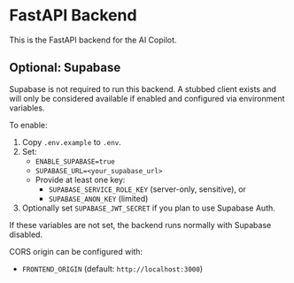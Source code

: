 # FastAPI Backend

This is the FastAPI backend for the AI Copilot.

## Optional: Supabase
Supabase is not required to run this backend. A stubbed client exists and will only be considered available if enabled and configured via environment variables.

To enable:
1. Copy `.env.example` to `.env`.
2. Set:
   - `ENABLE_SUPABASE=true`
   - `SUPABASE_URL=<your_supabase_url>`
   - Provide at least one key:
     - `SUPABASE_SERVICE_ROLE_KEY` (server-only, sensitive), or
     - `SUPABASE_ANON_KEY` (limited)
3. Optionally set `SUPABASE_JWT_SECRET` if you plan to use Supabase Auth.

If these variables are not set, the backend runs normally with Supabase disabled.

CORS origin can be configured with:
- `FRONTEND_ORIGIN` (default: `http://localhost:3000`)
